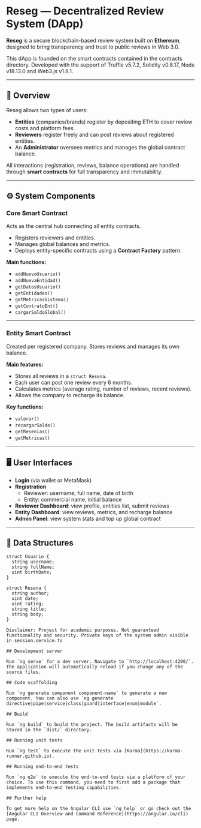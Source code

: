 # Reseg — Decentralized Review System (DApp)

**Reseg** is a secure blockchain-based review system built on **Ethereum**, designed to bring transparency and trust to public reviews in Web 3.0.

This dApp is founded on the smart contracts contained in the contracts directory. Developed with the support of Truffle v5.7.2, Solidity v0.8.17, Node v18.13.0 and Web3.js v1.8.1.

---

## 🧩 Overview
Reseg allows two types of users:
- **Entities** (companies/brands) register by depositing ETH to cover review costs and platform fees.
- **Reviewers** register freely and can post reviews about registered entities.
- An **Administrator** oversees metrics and manages the global contract balance.

All interactions (registration, reviews, balance operations) are handled through **smart contracts** for full transparency and immutability.

---

## ⚙️ System Components

### Core Smart Contract
Acts as the central hub connecting all entity contracts.
- Registers reviewers and entities.
- Manages global balances and metrics.
- Deploys entity-specific contracts using a **Contract Factory** pattern.

**Main functions:**
- `addNuevoUsuario()`
- `addNuevaEntidad()`
- `getDatosUsuario()`
- `getEntidades()`
- `getMetricasSistema()`
- `getContratoEnt()`
- `cargarSaldoGlobal()`

---

### Entity Smart Contract
Created per registered company. Stores reviews and manages its own balance.

**Main features:**
- Stores all reviews in a `struct Resena`.
- Each user can post one review every 6 months.
- Calculates metrics (average rating, number of reviews, recent reviews).
- Allows the company to recharge its balance.

**Key functions:**
- `valorar()`
- `recargarSaldo()`
- `getResenias()`
- `getMetricas()`

---

## 🖥️ User Interfaces
- **Login** (via wallet or MetaMask)
- **Registration**
  - Reviewer: username, full name, date of birth
  - Entity: commercial name, initial balance
- **Reviewer Dashboard**: view profile, entities list, submit reviews
- **Entity Dashboard**: view reviews, metrics, and recharge balance
- **Admin Panel**: view system stats and top up global contract

---

## 🧱 Data Structures
```solidity
struct Usuario {
  string username;
  string fullName;
  uint birthDate;
}

struct Resena {
  string author;
  uint date;
  uint rating;
  string title;
  string body;
}

Disclaimer: Project for academic purposes. Not guaranteed functionality and security. Private keys of the system admin visible in session.service.ts

## Development server

Run `ng serve` for a dev server. Navigate to `http://localhost:4200/`. The application will automatically reload if you change any of the source files.

## Code scaffolding

Run `ng generate component component-name` to generate a new component. You can also use `ng generate directive|pipe|service|class|guard|interface|enum|module`.

## Build

Run `ng build` to build the project. The build artifacts will be stored in the `dist/` directory.

## Running unit tests

Run `ng test` to execute the unit tests via [Karma](https://karma-runner.github.io).

## Running end-to-end tests

Run `ng e2e` to execute the end-to-end tests via a platform of your choice. To use this command, you need to first add a package that implements end-to-end testing capabilities.

## Further help

To get more help on the Angular CLI use `ng help` or go check out the [Angular CLI Overview and Command Reference](https://angular.io/cli) page.
